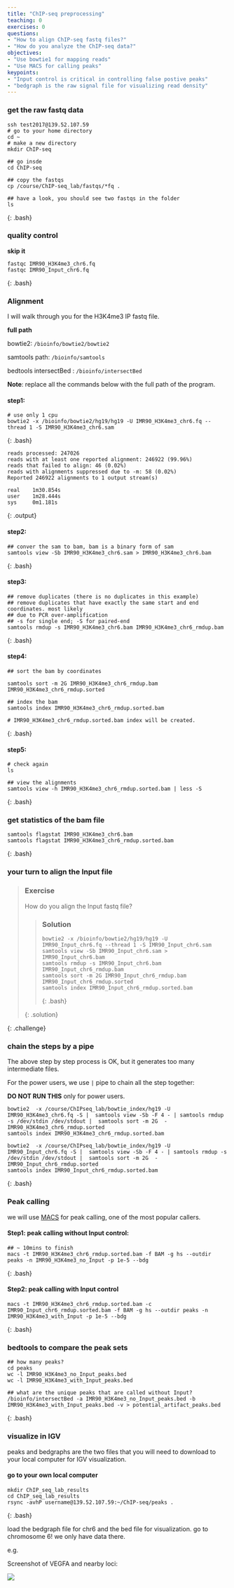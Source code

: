 ```yaml
---
title: "ChIP-seq preprocessing"
teaching: 0
exercises: 0
questions:
- "How to align ChIP-seq fastq files?"
- "How do you analyze the ChIP-seq data?"
objectives:
- "Use bowtie1 for mapping reads"
- "Use MACS for calling peaks"
keypoints:
- "Input control is critical in controlling false postive peaks"
- "bedgraph is the raw signal file for visualizing read density"
---
```


### get the raw fastq data

~~~
ssh test2017@139.52.107.59
# go to your home directory
cd ~
# make a new directory
mkdir ChIP-seq

## go insde
cd ChIP-seq

## copy the fastqs
cp /course/ChIP-seq_lab/fastqs/*fq .

## have a look, you should see two fastqs in the folder
ls
~~~
{: .bash}


### quality control

**skip it**

~~~
fastqc IMR90_H3K4me3_chr6.fq
fastqc IMR90_Input_chr6.fq
~~~
{: .bash}

### Alignment

I will walk through you for the H3K4me3 IP fastq file.

**full path**

bowtie2: `/bioinfo/bowtie2/bowtie2`

samtools path: `/bioinfo/samtools`

bedtools intersectBed : `/bioinfo/intersectBed`

**Note**: replace all the commands below with the full path of the program.

#### step1:

~~~
# use only 1 cpu
bowtie2 -x /bioinfo/bowtie2/hg19/hg19 -U IMR90_H3K4me3_chr6.fq --thread 1 -S IMR90_H3K4me3_chr6.sam
~~~
{: .bash}

~~~
reads processed: 247026
reads with at least one reported alignment: 246922 (99.96%)
reads that failed to align: 46 (0.02%)
reads with alignments suppressed due to -m: 58 (0.02%)
Reported 246922 alignments to 1 output stream(s)

real    1m30.854s
user    1m28.444s
sys     0m1.181s
~~~
{: .output}

#### step2:

~~~
## conver the sam to bam, bam is a binary form of sam
samtools view -Sb IMR90_H3K4me3_chr6.sam > IMR90_H3K4me3_chr6.bam
~~~
{: .bash}


#### step3:

~~~
## remove duplicates (there is no duplicates in this example)
## remove duplicates that have exactly the same start and end coordinates. most likely
## due to PCR over-amplification
## -s for single end; -S for paired-end
samtools rmdup -s IMR90_H3K4me3_chr6.bam IMR90_H3K4me3_chr6_rmdup.bam
~~~
{: .bash}

#### step4:

~~~
## sort the bam by coordinates

samtools sort -m 2G IMR90_H3K4me3_chr6_rmdup.bam IMR90_H3K4me3_chr6_rmdup.sorted

## index the bam
samtools index IMR90_H3K4me3_chr6_rmdup.sorted.bam

# IMR90_H3K4me3_chr6_rmdup.sorted.bam index will be created.
~~~
{: .bash}

#### step5:
~~~
# check again
ls

## view the alignments
samtools view -h IMR90_H3K4me3_chr6_rmdup.sorted.bam | less -S
~~~
{: .bash}

### get statistics of the bam file

~~~
samtools flagstat IMR90_H3K4me3_chr6.bam
samtools flagstat IMR90_H3K4me3_chr6_rmdup.sorted.bam
~~~
{: .bash}

### your turn to align the Input file

> ### Exercise
>
>  How do you align the Input fastq file?
>
>
>> ### Solution
>> ~~~
>> bowtie2 -x /bioinfo/bowtie2/hg19/hg19 -U IMR90_Input_chr6.fq --thread 1 -S IMR90_Input_chr6.sam
>> samtools view -Sb IMR90_Input_chr6.sam > IMR90_Input_chr6.bam
>> samtools rmdup -s IMR90_Input_chr6.bam IMR90_Input_chr6_rmdup.bam
>> samtools sort -m 2G IMR90_Input_chr6_rmdup.bam IMR90_Input_chr6_rmdup.sorted
>> samtools index IMR90_Input_chr6_rmdup.sorted.bam
>> ~~~
>> {: .bash}
>>
> {: .solution}

{: .challenge}

### chain the steps by a pipe

The above step by step process is OK, but it generates too many intermediate files.

For the power users, we use `|` pipe to chain all the step together:

**DO NOT RUN THIS**
only for power users.

~~~
bowtie2  -x /course/ChIPseq_lab/bowtie_index/hg19 -U IMR90_H3K4me3_chr6.fq -S |  samtools view -Sb -F 4 - | samtools rmdup -s /dev/stdin /dev/stdout |  samtools sort -m 2G  - IMR90_H3K4me3_chr6_rmdup.sorted
samtools index IMR90_H3K4me3_chr6_rmdup.sorted.bam

bowtie2  -x /course/ChIPseq_lab/bowtie_index/hg19 -U IMR90_Input_chr6.fq -S |  samtools view -Sb -F 4 - | samtools rmdup -s /dev/stdin /dev/stdout |  samtools sort -m 2G  -  IMR90_Input_chr6_rmdup.sorted
samtools index IMR90_Input_chr6_rmdup.sorted.bam
~~~
{: .bash}


### Peak calling

we will use [MACS](http://liulab.dfci.harvard.edu/MACS/) for peak calling, one of the most popular callers.

#### Step1: peak calling without Input control:

~~~
## ~ 10mins to finish
macs -t IMR90_H3K4me3_chr6_rmdup.sorted.bam -f BAM -g hs --outdir peaks -n IMR90_H3K4me3_no_Input -p 1e-5 --bdg
~~~
{: .bash}

#### Step2: peak calling with Input control

~~~
macs -t IMR90_H3K4me3_chr6_rmdup.sorted.bam -c IMR90_Input_chr6_rmdup.sorted.bam -f BAM -g hs --outdir peaks -n IMR90_H3K4me3_with_Input -p 1e-5 --bdg
~~~
{: .bash}

### bedtools to compare the peak sets

~~~
## how many peaks?
cd peaks
wc -l IMR90_H3K4me3_no_Input_peaks.bed
wc -l IMR90_H3K4me3_with_Input_peaks.bed

## what are the unique peaks that are called without Input?
/bioinfo/intersectBed -a IMR90_H3K4me3_no_Input_peaks.bed -b IMR90_H3K4me3_with_Input_peaks.bed -v > potential_artifact_peaks.bed
~~~
{: .bash}

### visualize in IGV

peaks and bedgraphs are the two files that you will need to download to your local computer for IGV visualization.

#### go to your own local computer

~~~
mkdir ChIP_seq_lab_results
cd ChIP_seq_lab_results
rsync -avhP username@139.52.107.59:~/ChIP-seq/peaks .
~~~
{: .bash}

load the bedgraph file for chr6 and the bed file for visualization. go to chromosome 6! we only have data there.

e.g.

Screenshot of VEGFA and nearby loci:

![](../fig/VEGFA_loci.png)
